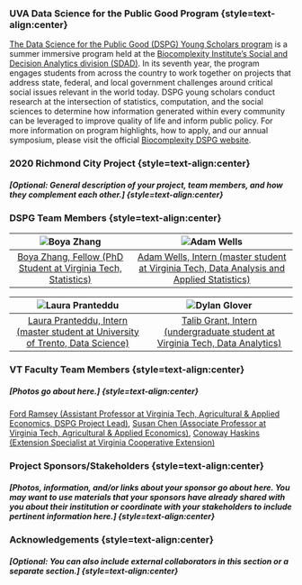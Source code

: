 ### UVA Data Science for the Public Good Program {style=text-align:center}

[The Data Science for the Public Good (DSPG) Young Scholars program](https://biocomplexity.virginia.edu/social-decision-analytics/dspg-program) is a summer immersive program held at the [Biocomplexity Institute’s Social and Decision Analytics division (SDAD)](https://biocomplexity.virginia.edu/social-decision-analytics). In its seventh year, the program engages students from across the country to work together on projects that address state, federal, and local government challenges around critical social issues relevant in the world today. DSPG young scholars conduct research at the intersection of statistics, computation, and the social sciences to determine how information generated within every community can be leveraged to improve quality of life and inform public policy. For more information on program highlights, how to apply, and our annual symposium, please visit the official [Biocomplexity DSPG website]((https://biocomplexity.virginia.edu/social-decision-analytics/dspg-program)).

### 2020 Richmond City Project {style=text-align:center}

##### [Optional: General description of your project, team members, and how they complement each other.] {style=text-align:center}

### DSPG Team Members {style=text-align:center}


![Boya Zhang](/tean_files/Boya.Zhang.VT.jpg)  |  ![Adam Wells](/tean_files/Adam.Wells.VT.jpg)
:-----------------------------------------:|:-----------------------------------------:
[Boya Zhang, Fellow (PhD Student at Virginia Tech, Statistics)](https://github.com/boya66)        |  [Adam Wells, Intern (master student at Virginia Tech, Data Analysis and Applied Statistics)](https://github.com/wellay01)



![Laura Pranteddu](/tean_files/Laura.Pranteddu.VT.JPG)  |  ![Dylan Glover](/tean_files/Dylan.Glover.VT.jpg)
:-----------------------------------------:|:-----------------------------------------:
[Laura Pranteddu, Intern (master student at University of Trento, Data Science)](https://github.com/lp9kh)            |  [Talib Grant, Intern (undergraduate student at Virginia Tech, Data Analytics)](https://github.com/tkgrant)


### VT Faculty Team Members {style=text-align:center}

##### [Photos go about here.] {style=text-align:center} 

[Ford Ramsey (Assistant Professor at Virginia Tech, Agricultural & Applied Economics, DSPG Project Lead)](https://aaec.vt.edu/people/faculty/ramsey-ford.html), [Susan Chen (Associate Professor at Virginia Tech, Agricultural & Applied Economics)](https://aaec.vt.edu/people/faculty/chen-susan.html), [Conoway Haskins (Extension Specialist at Virginia Cooperative Extension)](https://ext.vt.edu/community-leadership/people/conaway-haskins.html)

### Project Sponsors/Stakeholders {style=text-align:center}

##### [Photos, information, and/or links about your sponsor go about here. You may want to use materials that your sponsors have already shared with you about their institution or coordinate with your stakeholders to include pertinent information here.] {style=text-align:center}

### Acknowledgements {style=text-align:center}

##### [Optional: You can also include external collaborators in this section or a separate section.] {style=text-align:center}

